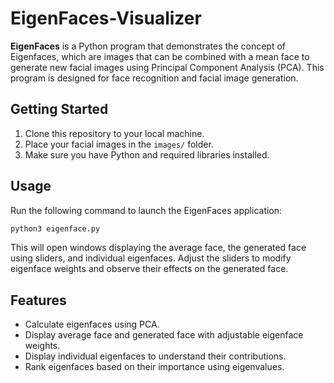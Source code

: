 # EigenFaces-Visualizer

**EigenFaces** is a Python program that demonstrates the concept of Eigenfaces, which are images that can be combined with a mean face to generate new facial images using Principal Component Analysis (PCA). This program is designed for face recognition and facial image generation.

## Getting Started

1. Clone this repository to your local machine.
2. Place your facial images in the `images/` folder.
3. Make sure you have Python and required libraries installed.

## Usage

Run the following command to launch the EigenFaces application:

```bash
python3 eigenface.py
``````

This will open windows displaying the average face, the generated face using sliders, and individual eigenfaces. Adjust the sliders to modify eigenface weights and observe their effects on the generated face.

## Features

- Calculate eigenfaces using PCA.
- Display average face and generated face with adjustable eigenface weights.
- Display individual eigenfaces to understand their contributions.
- Rank eigenfaces based on their importance using eigenvalues.
